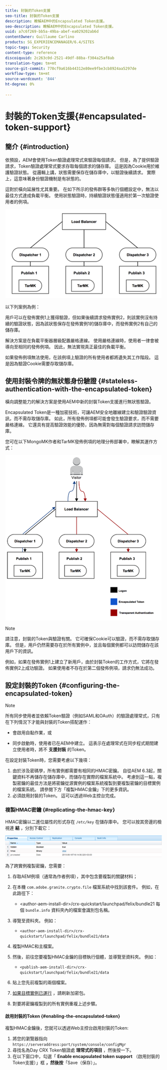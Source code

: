 ```yaml
---
title: 封裝的Token支援
seo-title: 封裝的Token支援
description: 瞭解AEM中的Encapsulated Token支援。
seo-description: 瞭解AEM中的Encapsulated Token支援。
uuid: a7c6f269-bb5a-49ba-abef-ea029202ab6d
contentOwner: Guillaume Carlino
products: SG_EXPERIENCEMANAGER/6.4/SITES
topic-tags: Security
content-type: reference
discoiquuid: 2c263c0d-2521-49df-88ba-f304a25af8ab
translation-type: tm+mt
source-git-commit: 770cf9a616b44312e80ee9fbe3cb8924aa5297de
workflow-type: tm+mt
source-wordcount: '844'
ht-degree: 0%

---
```



# 封裝的Token支援{#encapsulated-token-support}

## 簡介 {#introduction}

依預設，AEM會使用Token驗證處理常式來驗證每個請求。 但是，為了提供驗證請求，Token驗證處理常式要求存取每個請求的儲存庫。 這是因為Cookie用於維護驗證狀態。 從邏輯上講，狀態需要保存在儲存庫中，以驗證後續請求。 實際上，這意味著身份驗證機制是有狀態的。

這對於橫向延展性尤其重要。 在如下所示的發佈群等多執行個體設定中，無法以最佳方式達成負載平衡。 使用狀態驗證時，持續驗證狀態僅適用於第一次驗證使用者的例項。

![chlimage_1-33](assets/chlimage_1-33.png)

以下列案例為例：

用戶可以在發佈實例1上獲得驗證，但如果後續請求發佈實例2，則該實例沒有持續的驗證狀態，因為該狀態保存在發佈實例1的儲存庫中，而發佈實例2有自己的儲存庫。

解決方案是在負載平衡器層級配置嚴格連線。 使用嚴格連線時，使用者一律會被導向至相同的發佈例項。 因此，無法實現真正最佳的負載平衡。

如果發佈例項無法使用，在該例項上驗證的所有使用者都將遺失其工作階段。 這是因為驗證Cookie需要存取儲存庫。

## 使用封裝令牌的無狀態身份驗證 {#stateless-authentication-with-the-encapsulated-token}

橫向調整能力的解決方案是使用AEM中新的封裝Token支援進行無狀態驗證。

Encapsulated Token是一種加密技術，可讓AEM安全地離線建立和驗證驗證資訊，而不需存取儲存庫。 如此，所有發佈例項都可能會發生驗證要求，而不需要嚴格連線。 它還具有提高驗證效能的優勢，因為無需對每個驗證請求訪問儲存庫。

您可在以下MongoMK作者和TarMK發佈例項的地理分佈部署中，瞭解其運作方式：

![chlimage_1-34](assets/chlimage_1-34.png)

>[!NOTE]
>
>請注意，封裝的Token與驗證有關。 它可確保Cookie可以驗證，而不需存取儲存庫。 但是，用戶仍然需要存在於所有實例中，並且每個實例都可以訪問儲存在該用戶下的資訊。
>
>例如，如果在發佈實例1上建立了新用戶，由於封裝Token的工作方式，它將在發佈實例2上成功驗證。 如果使用者不存在於第二個發佈例項，請求仍無法成功。


## 設定封裝的Token {#configuring-the-encapsulated-token}

>[!NOTE]
>所有同步使用者並依賴Token驗證（例如SAML和OAuth）的驗證處理常式，只有在下列情況下才能與封裝的Token搭配運作：
>
>* 會啟用自黏作業，或
   >
   >
* 同步啟動時，使用者已在AEM中建立。 這表示在處理常式在同步程式期間建立使用者時，將不 **支援封裝** 的Token。


在設定封裝Token時，您需要考慮以下幾項：

1. 由於涉及密碼學，所有實例都需要有相同的HMAC密鑰。 自從AEM 6.3起，關鍵資料不再儲存在儲存庫中，而儲存在實際的檔案系統中。 考慮到這一點，複製密鑰的最佳方法是將密鑰從源實例的檔案系統複製到要複製密鑰的目標實例的檔案系統。 請參閱下方「複製HMAC金鑰」下的更多資訊。
1. 必須啟用封裝的Token。 這可以透過Web主控台完成。

### 複製HMAC密鑰 {#replicating-the-hmac-key}

HMAC密鑰以二進位屬性的形式存在 `/etc/key` 在儲存庫中。 您可以按其旁邊的檢視連 **結** ，分別下載它：

![chlimage_1-35](assets/chlimage_1-35.png)

為了跨實例複製密鑰，您需要：

1. 存取AEM例項（通常為作者例項），其中包含要複製的關鍵材料；
1. 在本機 `com.adobe.granite.crypto.file` 檔案系統中找到該套件。 例如，在此路徑下：

   * &lt;author-aem-install-dir>/crx-quickstart/launchpad/felix/bundle21
   每個 `bundle.info` 資料夾內的檔案會識別包名稱。

1. 導覽至資料夾。 例如：

   * `<author-aem-install-dir>/crx-quickstart/launchpad/felix/bundle21/data`

1. 複製HMAC和主檔案。
1. 然後，前往您要複製HMAC金鑰的目標執行個體，並導覽至資料夾。 例如：

   * `<publish-aem-install-dir>/crx-quickstart/launchpad/felix/bundle21/data`

1. 貼上您先前複製的兩個檔案。
1. [如果目標實例已運行](/help/communities/deploy-communities.md#refresh-the-granite-crypto-bundle) ，請刷新加密包。

1. 對要將密鑰複製到的所有實例重複上述步驟。

#### 啟用封裝的Token {#enabling-the-encapsulated-token}

複製HMAC金鑰後，您就可以透過Web主控台啟用封裝的Token:

1. 將您的瀏覽器指向 `https://serveraddress:port/system/console/configMgr`
1. 尋找名為Day CRX Token驗證處 **理常式的項目** ，然後按一下。
1. 在以下窗口中，勾選「 **Enable encapsulated token support** （啟用封裝的Token支援）」框 **，然後按**「Save（保存）」。


